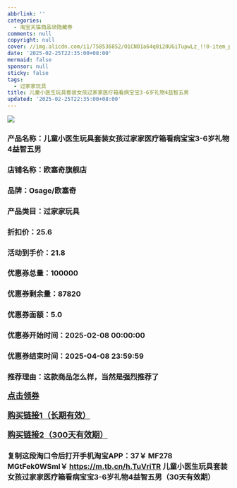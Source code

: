 ```yaml
---
abbrlink: ''
categories:
  - 淘宝天猫商品领隐藏券
comments: null
copyright: null
cover: //img.alicdn.com/i1/758536852/O1CN01a64q0i20UGiTupwLz_!!0-item_pic.jpg
date: '2025-02-25T22:35:00+08:00'
mermaid: false
sponsor: null
sticky: false
tags:
  - 过家家玩具
title: 儿童小医生玩具套装女孩过家家医疗箱看病宝宝3-6岁礼物4益智五男
updated: '2025-02-25T22:35:00+08:00'
--- 
```


![](//img.alicdn.com/i1/758536852/O1CN01a64q0i20UGiTupwLz_!!0-item_pic.jpg)

### 产品名称：儿童小医生玩具套装女孩过家家医疗箱看病宝宝3-6岁礼物4益智五男
### 店铺名称：欧塞奇旗舰店
### 品牌：Osage/欧塞奇
### 产品类目：过家家玩具
### 折扣价：25.6
### 活动到手价：21.8
### 优惠券总量：100000
### 优惠券剩余量：87820
### 优惠券面额：5.0
### 优惠券开始时间：2025-02-08 00:00:00	
### 优惠券结束时间：2025-04-08 23:59:59	
### 推荐理由：这款商品怎么样，当然是强烈推荐了

<p style="font-size: 18px; font-weight: bold;">
  <a href="这款商品太牛了！销售太火爆以至于没有设置" target="_blank">点击领券</a>
</p>
<p style="font-size: 18px; font-weight: bold;">
  <a href="https://s.click.taobao.com/t?e=m%3D2%26s%3DFyoCJmcCUPZw4vFB6t2Z2ueEDrYVVa64K7Vc7tFgwiHjf2vlNIV67kkfnVn6TwKdNq%2BDna%2F8eQf3ID%2FV1RqsF4wnCJeELi4I%2FIEn%2BS1IjHAB0ghlTd7WlZVm%2FOAUUFw71qrpxiwMoCNxc1AtbZGVSzAbfz6JaJsUBDR8T7NZIBCMHuv7RoNv0YzeH%2FA0sTcbJflxEbfBnABulNFMTI9Edcn3Usgbi53OFp%2BXMeXjaRxBgiYf2wmzci4ntQEGdMXMUKkcvAfeAfZweiXfaVH60dSopZirJ9MMzsAzH1xYDH4HW9THb1Fkq9Cz0hzhOGrJcSpj5qSCmbA%3D" target="_blank">购买链接1（长期有效）</a>
</p>
<p style="font-size: 18px; font-weight: bold;">
  <a href="https://s.click.taobao.com/td75TNs" target="_blank">购买链接2（300天有效期）</a>
</p>

### 复制这段淘口令后打开手机淘宝APP：37￥ MF278 MGtFek0WSml￥ https://m.tb.cn/h.TuVriTR  儿童小医生玩具套装女孩过家家医疗箱看病宝宝3-6岁礼物4益智五男（30天有效期）
